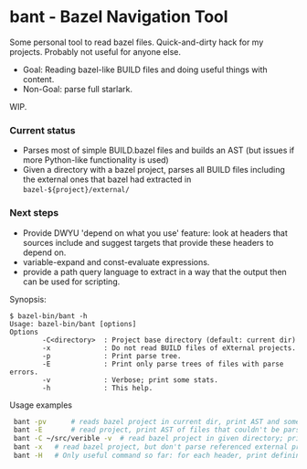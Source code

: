 bant - Bazel Navigation Tool
============================

Some personal tool to read bazel files. Quick-and-dirty hack for my projects.
Probably not useful for anyone else.

 * Goal: Reading bazel-like BUILD files and doing useful things with content.
 * Non-Goal: parse full starlark.

WIP.

### Current status

 * Parses most of simple BUILD.bazel files and builds an AST (but issues
   if more Python-like functionality is used)
 * Given a directory with a bazel project, parses all BUILD files including
   the external ones that bazel had extracted in `bazel-${project}/external/`

### Next steps

  * Provide DWYU 'depend on what you use' feature: look at headers that
    sources include and suggest targets that provide these headers to depend
    on.
  * variable-expand and const-evaluate expressions.
  * provide a path query language to extract in a way that the output
    then can be used for scripting.

Synopsis:

```
$ bazel-bin/bant -h
Usage: bazel-bin/bant [options]
Options
        -C<directory>  : Project base directory (default: current dir)
        -x             : Do not read BUILD files of eXternal projects.
        -p             : Print parse tree.
        -E             : Print only parse trees of files with parse errors.
        -v             : Verbose; print some stats.
        -h             : This help.
```

Usage examples

```bash
 bant -pv      # reads bazel project in current dir, print AST and some stats
 bant -E       # read project, print AST of files that couldn't be parsed
 bant -C ~/src/verible -v  # read bazel project in given directory; print stats
 bant -x   # read bazel project, but don't parse referenced external projects
 bant -H   # Only useful command so far: for each header, print defining lib
```
